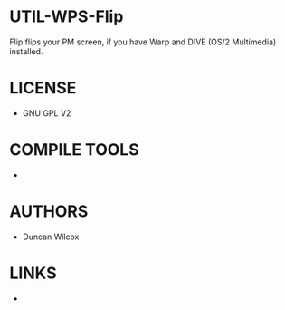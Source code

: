 UTIL-WPS-Flip
=============

Flip flips your PM screen, if you have Warp and DIVE (OS/2 Multimedia) installed.


LICENSE
===============
* GNU GPL V2

COMPILE TOOLS
===============
* 

AUTHORS
===============
* Duncan Wilcox

LINKS
===============
* 
